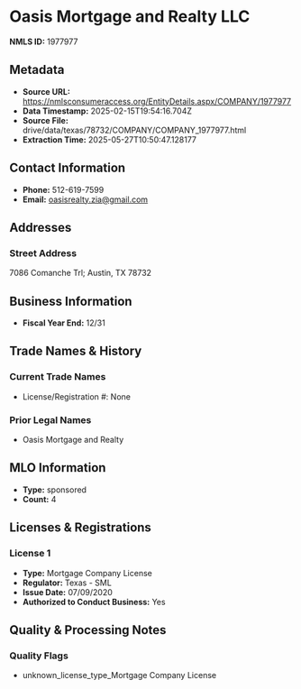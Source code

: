 # Oasis Mortgage and Realty LLC

**NMLS ID:** 1977977

## Metadata
- **Source URL:** https://nmlsconsumeraccess.org/EntityDetails.aspx/COMPANY/1977977
- **Data Timestamp:** 2025-02-15T19:54:16.704Z
- **Source File:** drive/data/texas/78732/COMPANY/COMPANY_1977977.html
- **Extraction Time:** 2025-05-27T10:50:47.128177

## Contact Information
- **Phone:** 512-619-7599
- **Email:** oasisrealty.zia@gmail.com

## Addresses
### Street Address
7086 Comanche Trl; Austin, TX 78732

## Business Information
- **Fiscal Year End:** 12/31

## Trade Names & History
### Current Trade Names
- License/Registration #: None

### Prior Legal Names
- Oasis Mortgage and Realty

## MLO Information
- **Type:** sponsored
- **Count:** 4

## Licenses & Registrations

### License 1
- **Type:** Mortgage Company License
- **Regulator:** Texas - SML
- **Issue Date:** 07/09/2020
- **Authorized to Conduct Business:** Yes

## Quality & Processing Notes
### Quality Flags
- unknown_license_type_Mortgage Company License
